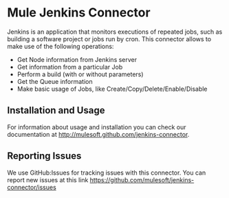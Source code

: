 Mule Jenkins Connector
=========================

Jenkins is an application that monitors executions of repeated jobs, such as building a software project or jobs run by cron. 
This connector allows to make use of the following operations:
* Get Node information from Jenkins server
* Get information from a particular Job
* Perform a build (with or without parameters)
* Get the Queue information
* Make basic usage of Jobs, like Create/Copy/Delete/Enable/Disable

Installation and Usage
----------------------

For information about usage and installation you can check our documentation at http://mulesoft.github.com/jenkins-connector.

Reporting Issues
----------------

We use GitHub:Issues for tracking issues with this connector. You can report new issues at this link https://github.com/mulesoft/jenkins-connector/issues
